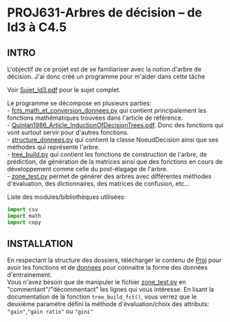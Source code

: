 # PROJ631-Arbres de décision – de Id3 à C4.5

## INTRO
L'objectif de ce projet est de se familiariser avec la notion d'arbre de décision.
J'ai donc créé un programme pour m'aider dans cette tâche

Voir [Sujet_Id3.pdf](Sujet_Id3.pdf) pour le sujet complet.

Le programme se décompose en plusieurs parties:   
    - [fcts_math_et_conversion_donnees.py](Proj/fcts_math_et_conversion_donnees.py) qui contient principalement les fonctions mathématiques trouvées dans l'article de référence.   
    - [Quinlan1986_Article_InductionOfDecisionTrees.pdf](Quinlan1986_Article_InductionOfDecisionTrees.pdf). Donc des fonctions qui vont surtout servir pour d'autres fonctions.   
    - [structure_donnees.py](Proj/structure_donnees.py) qui contient la classe NoeudDecision ainsi que ses méthodes qui représente l'arbre.   
    - [tree_build.py](Proj/tree_build.py) qui contient les fonctions de construction de l'arbre, de prédiction, de génération de la matrices ainsi que des fonctions en cours de développement comme celle du post-élagage de l'arbre.   
    - [zone_test.py](Proj/zone_test.py) permet de générer des arbres avec différentes méthodes d'évaluation, des dictionnaires, des matrices de confusion, etc...   

Liste des modules/bibliothèques utilisées:
```python
import csv
import math
import copy
```

## INSTALLATION

En respectant la structure des dossiers, télécharger le contenu de [Proj](Proj) pour avoir les fonctions et de [donnees](donnees) pour connaitre la forme des données d'entrainement.  
Vous n'avez besoin que de manipuler le fichier [zone_test.py](Proj/zone_test.py) en "commentant"/"décommentant" les lignes qui vous intéresse. En lisant la documentation de la fonction ```tree_build_fct()```, vous verrez que le deuxième paramètre défini la méthode d'évaluation/choix des attributs: ```"gain"```,```"gain ratio"``` ou ```"gini"```




